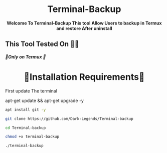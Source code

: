 <h1 align="center">Terminal-Backup</h1>

<b><p align="center">Welcome To Terminal-Backup This tool Allow Users to backup in Termux and restore After uninstall </p></b>

<h2>This Tool Tested On 👨‍💻</h2>

<h5>🔴Only on Termux 🔴</h5>

<h1 align="center">🔰Installation Requirements🔰</h1>

<p>First update The terminal</p>

<p>apt-get update && apt-get upgrade -y</p>

```bash
apt install git -y
```

```bash
git clone https://github.com/Dark-Legends/Terminal-backup
```

```bash
cd Terminal-backup
```

```bash
chmod +x terminal-backup
```

```bash
./terminal-backup
```
